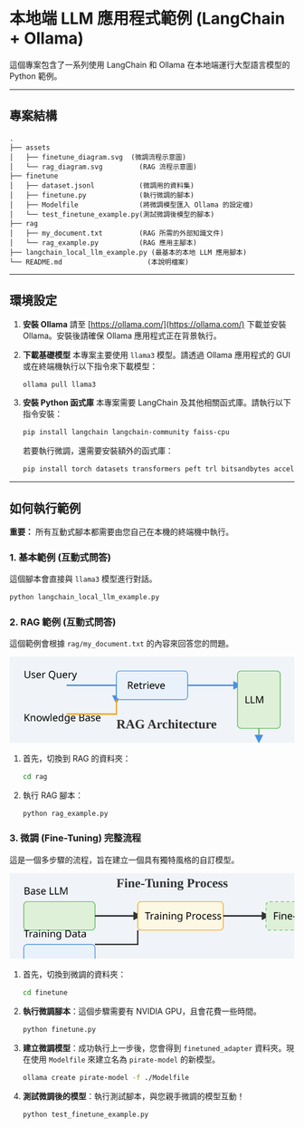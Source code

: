 # 本地端 LLM 應用程式範例 (LangChain + Ollama)

這個專案包含了一系列使用 LangChain 和 Ollama 在本地端運行大型語言模型的 Python 範例。

---

## 專案結構

```
.
├── assets
│   ├── finetune_diagram.svg  (微調流程示意圖)
│   └── rag_diagram.svg         (RAG 流程示意圖)
├── finetune
│   ├── dataset.jsonl           (微調用的資料集)
│   ├── finetune.py             (執行微調的腳本)
│   ├── Modelfile               (將微調模型匯入 Ollama 的設定檔)
│   └── test_finetune_example.py(測試微調後模型的腳本)
├── rag
│   ├── my_document.txt         (RAG 所需的外部知識文件)
│   └── rag_example.py          (RAG 應用主腳本)
├── langchain_local_llm_example.py (最基本的本地 LLM 應用腳本)
└── README.md                     (本說明檔案)
```

---

## 環境設定

1.  **安裝 Ollama**
    請至 [https://ollama.com/](https://ollama.com/) 下載並安裝 Ollama。安裝後請確保 Ollama 應用程式正在背景執行。

2.  **下載基礎模型**
    本專案主要使用 `llama3` 模型。請透過 Ollama 應用程式的 GUI 或在終端機執行以下指令來下載模型：
    ```bash
    ollama pull llama3
    ```

3.  **安裝 Python 函式庫**
    本專案需要 LangChain 及其他相關函式庫。請執行以下指令安裝：
    ```bash
    pip install langchain langchain-community faiss-cpu
    ```
    若要執行微調，還需要安裝額外的函式庫：
    ```bash
    pip install torch datasets transformers peft trl bitsandbytes accelerate
    ```

---

## 如何執行範例

**重要：** 所有互動式腳本都需要由您自己在本機的終端機中執行。

### 1. 基本範例 (互動式問答)

這個腳本會直接與 `llama3` 模型進行對話。

```bash
python langchain_local_llm_example.py
```

### 2. RAG 範例 (互動式問答)

這個範例會根據 `rag/my_document.txt` 的內容來回答您的問題。

![RAG Architecture](./assets/rag_diagram.svg)

1.  首先，切換到 RAG 的資料夾：
    ```bash
    cd rag
    ```
2.  執行 RAG 腳本：
    ```bash
    python rag_example.py
    ```

### 3. 微調 (Fine-Tuning) 完整流程

這是一個多步驟的流程，旨在建立一個具有獨特風格的自訂模型。

![Fine-Tuning Process](./assets/finetune_diagram.svg)

1.  首先，切換到微調的資料夾：
    ```bash
    cd finetune
    ```
2.  **執行微調腳本**：這個步驟需要有 NVIDIA GPU，且會花費一些時間。
    ```bash
    python finetune.py
    ```
3.  **建立微調模型**：成功執行上一步後，您會得到 `finetuned_adapter` 資料夾。現在使用 `Modelfile` 來建立名為 `pirate-model` 的新模型。
    ```bash
    ollama create pirate-model -f ./Modelfile
    ```
4.  **測試微調後的模型**：執行測試腳本，與您親手微調的模型互動！
    ```bash
    python test_finetune_example.py
    ```
